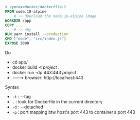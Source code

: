 ```dockerfile
# syntax=docker/dockerfile:1
FROM node:18-alpine
	# -> download the node:18-alpine image
WORKDIR /app
COPY . .
	# -> why
RUN yarn install --production
CMD ["node", "src/index.js"]
EXPOSE 3000
```

Do
- cd app/
- docker build -t _project_ .
- docker run -dp 443:443 _project_
- ---> browser: http://localhost:443

Syntax
- `-t` : --tag
- `.`  : look for Dockerfile in the current directory
- `-d` : --detached
- `-p` : port mapping btw host's port 443 to container’s port 443
